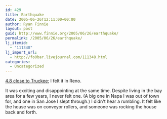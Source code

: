 ```yaml
---
id: 429
title: Earthquake
date: 2005-06-26T12:11:00+00:00
author: Ryan Finnie
layout: post
guid: http://www.finnie.org/2005/06/26/earthquake/
permalink: /2005/06/26/earthquake/
lj_itemid:
  - "111348"
lj_import_url:
  - http://fo0bar.livejournal.com/111348.html
categories:
  - Uncategorized
---
```

[4.8 close to Truckee](http://quake.wr.usgs.gov/recenteqs/Quakes/nc51161673.htm); I felt it in Reno.

It was exciting and disappointing at the same time. Despite living in the bay area for a few years, I never felt one. (A big one in Napa I was out of town for, and one in San Jose I slept through.) I didn't hear a rumbling. It felt like the house was on conveyor rollers, and someone was rocking the house back and forth.
